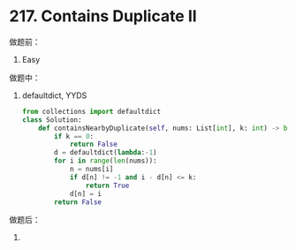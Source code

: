 # 217. Contains Duplicate II

做题前：

1. Easy



做题中：

1. defaultdict, YYDS

   ```python
   from collections import defaultdict
   class Solution:
       def containsNearbyDuplicate(self, nums: List[int], k: int) -> bool:
           if k == 0:
               return False
           d = defaultdict(lambda:-1)
           for i in range(len(nums)):
               n = nums[i]
               if d[n] != -1 and i - d[n] <= k:
                   return True
               d[n] = i     
           return False
   ```
   
   



做题后：

1. 

